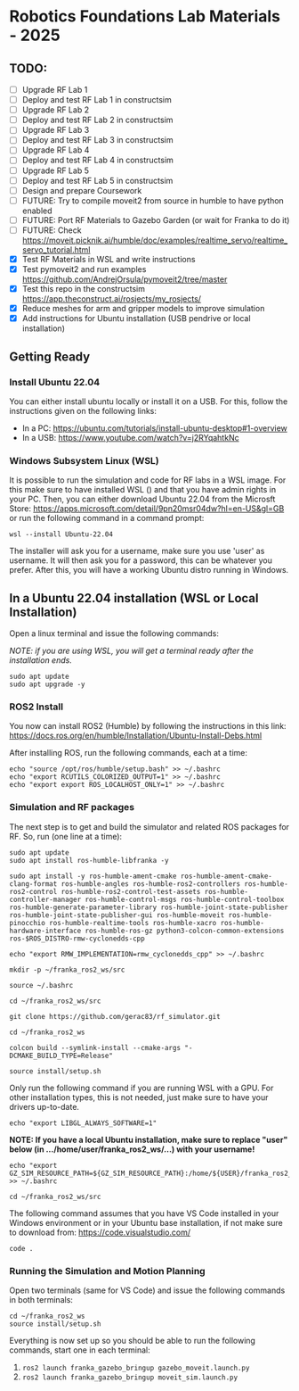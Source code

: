 # Robotics Foundations Lab Materials - 2025

## TODO:

- [ ] Upgrade RF Lab 1
- [ ] Deploy and test RF Lab 1 in constructsim
- [ ] Upgrade RF Lab 2
- [ ] Deploy and test RF Lab 2 in constructsim
- [ ] Upgrade RF Lab 3
- [ ] Deploy and test RF Lab 3 in constructsim
- [ ] Upgrade RF Lab 4
- [ ] Deploy and test RF Lab 4 in constructsim
- [ ] Upgrade RF Lab 5
- [ ] Deploy and test RF Lab 5 in constructsim
- [ ] Design and prepare Coursework
- [ ] FUTURE: Try to compile moveit2 from source in humble to have python enabled
- [ ] FUTURE: Port RF Materials to Gazebo Garden (or wait for Franka to do it)
- [ ] FUTURE: Check https://moveit.picknik.ai/humble/doc/examples/realtime_servo/realtime_servo_tutorial.html
- [X] Test RF Materials in WSL and write instructions
- [X] Test pymoveit2 and run examples https://github.com/AndrejOrsula/pymoveit2/tree/master
- [X] Test this repo in the constructsim https://app.theconstruct.ai/rosjects/my_rosjects/
- [X] Reduce meshes for arm and gripper models to improve simulation
- [X] Add instructions for Ubuntu installation (USB pendrive or local installation)

## Getting Ready 

### Install Ubuntu 22.04

You can either install ubuntu locally or install it on a USB. For this, follow the instructions given on the following links:

* In a PC: https://ubuntu.com/tutorials/install-ubuntu-desktop#1-overview
* In a USB: https://www.youtube.com/watch?v=j2RYqahtkNc

### Windows Subsystem Linux (WSL)

It is possible to run the simulation and code for RF labs in a WSL image. For this make sure to have installed WSL () and that you have admin rights in your PC. Then, you can either download Ubuntu 22.04 from the Microsft Store: https://apps.microsoft.com/detail/9pn20msr04dw?hl=en-US&gl=GB or run the following command in a command prompt:

```
wsl --install Ubuntu-22.04
```

The installer will ask you for a username, make sure you use 'user' as username. It will then ask you for a password, this can be whatever you prefer. After this, you will have a working Ubuntu distro running in Windows. 

## In a Ubuntu 22.04 installation (WSL or Local Installation)

Open a linux terminal and issue the following commands:

*NOTE: if you are using WSL, you will get a terminal ready after the installation ends.*

```
sudo apt update
sudo apt upgrade -y
```

### ROS2 Install
You now can install ROS2 (Humble) by following the instructions in this link: https://docs.ros.org/en/humble/Installation/Ubuntu-Install-Debs.html

After installing ROS, run the following commands, each at a time:

```
echo "source /opt/ros/humble/setup.bash" >> ~/.bashrc
echo "export RCUTILS_COLORIZED_OUTPUT=1" >> ~/.bashrc
echo "export export ROS_LOCALHOST_ONLY=1" >> ~/.bashrc
````

### Simulation and RF packages
The next step is to get and build the simulator and related ROS packages for RF. So, run (one line at a time):

```
sudo apt update
sudo apt install ros-humble-libfranka -y
```
```
sudo apt install -y ros-humble-ament-cmake ros-humble-ament-cmake-clang-format ros-humble-angles ros-humble-ros2-controllers ros-humble-ros2-control ros-humble-ros2-control-test-assets ros-humble-controller-manager ros-humble-control-msgs ros-humble-control-toolbox ros-humble-generate-parameter-library ros-humble-joint-state-publisher ros-humble-joint-state-publisher-gui ros-humble-moveit ros-humble-pinocchio ros-humble-realtime-tools ros-humble-xacro ros-humble-hardware-interface ros-humble-ros-gz python3-colcon-common-extensions ros-$ROS_DISTRO-rmw-cyclonedds-cpp
```
```
echo "export RMW_IMPLEMENTATION=rmw_cyclonedds_cpp" >> ~/.bashrc
```
```
mkdir -p ~/franka_ros2_ws/src
```
```
source ~/.bashrc
```
```
cd ~/franka_ros2_ws/src
```
```
git clone https://github.com/gerac83/rf_simulator.git
```
```
cd ~/franka_ros2_ws
```
```
colcon build --symlink-install --cmake-args "-DCMAKE_BUILD_TYPE=Release"
```
```
source install/setup.sh
```

Only run the following command if you are running WSL with a GPU. For other installation types, this is not needed, just make sure to have your drivers up-to-date.

```
echo "export LIBGL_ALWAYS_SOFTWARE=1"
```


**NOTE: If you have a local Ubuntu installation, make sure to replace "user" below (in .../home/user/franka_ros2_ws/...) with your username!**

```
echo "export GZ_SIM_RESOURCE_PATH=${GZ_SIM_RESOURCE_PATH}:/home/${USER}/franka_ros2_ws/src/rf_simulator/" >> ~/.bashrc
```
```
cd ~/franka_ros2_ws/src
```

The following command assumes that you have VS Code installed in your Windows environment or in your Ubuntu base installation, if not make sure to download from: https://code.visualstudio.com/

```
code .
```

### Running the Simulation and Motion Planning

Open two terminals (same for VS Code) and issue the following commands in both terminals:
```
cd ~/franka_ros2_ws
source install/setup.sh
```

Everything is now set up so you should be able to run the following commands, start one in each terminal:
1. `ros2 launch franka_gazebo_bringup gazebo_moveit.launch.py`
2. `ros2 launch franka_gazebo_bringup moveit_sim.launch.py`
